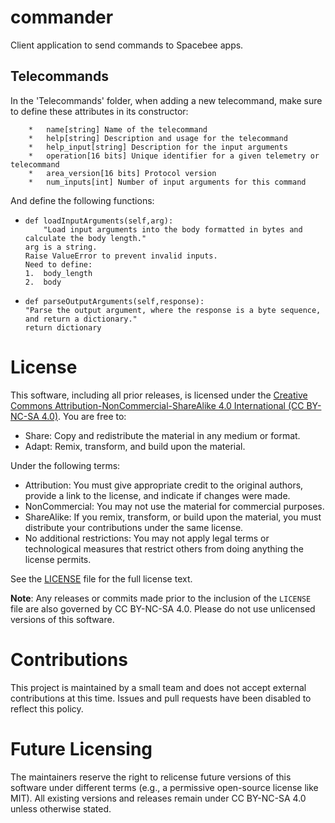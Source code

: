 # commander
Client application to send commands to Spacebee apps.

## Telecommands
In the 'Telecommands' folder, when adding a new telecommand, make sure to define these attributes in its constructor:

        *   name[string] Name of the telecommand
        *   help[string] Description and usage for the telecommand
        *   help_input[string] Description for the input arguments
        *   operation[16 bits] Unique identifier for a given telemetry or telecommand
        *   area_version[16 bits] Protocol version
        *   num_inputs[int] Number of input arguments for this command

And define the following functions:

*   ```
    def loadInputArguments(self,arg):
        "Load input arguments into the body formatted in bytes and calculate the body length."
    arg is a string.
    Raise ValueError to prevent invalid inputs.
    Need to define:
    1.  body_length
    2.  body
*   ```
    def parseOutputArguments(self,response):
    "Parse the output argument, where the response is a byte sequence, and return a dictionary."
    return dictionary
    ```

# License
This software, including all prior releases, is licensed under the [Creative Commons Attribution-NonCommercial-ShareAlike 4.0 International (CC BY-NC-SA 4.0)](https://creativecommons.org/licenses/by-nc-sa/4.0/). You are free to:
- Share: Copy and redistribute the material in any medium or format.
- Adapt: Remix, transform, and build upon the material.

Under the following terms:
- Attribution: You must give appropriate credit to the original authors, provide a link to the license, and indicate if changes were made.
- NonCommercial: You may not use the material for commercial purposes.
- ShareAlike: If you remix, transform, or build upon the material, you must distribute your contributions under the same license.
- No additional restrictions: You may not apply legal terms or technological measures that restrict others from doing anything the license permits.

See the [LICENSE](./LICENSE) file for the full license text.

**Note**: Any releases or commits made prior to the inclusion of the `LICENSE` file are also governed by CC BY-NC-SA 4.0. Please do not use unlicensed versions of this software.

# Contributions
This project is maintained by a small team and does not accept external contributions at this time. Issues and pull requests have been disabled to reflect this policy.

# Future Licensing
The maintainers reserve the right to relicense future versions of this software under different terms (e.g., a permissive open-source license like MIT). All existing versions and releases remain under CC BY-NC-SA 4.0 unless otherwise stated.
